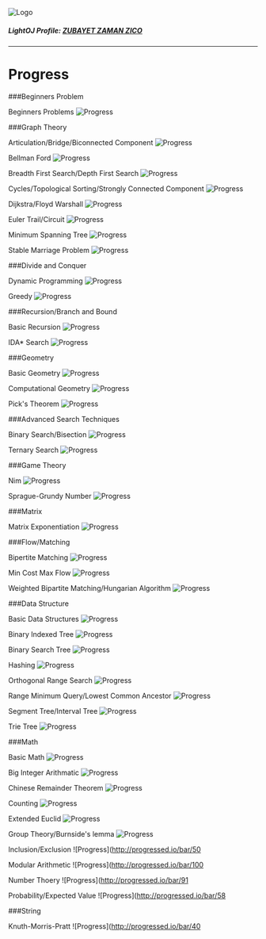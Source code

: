 ![Logo](https://github.com/ishtupeed/Light-OJ/blob/master/main.png)

##### LightOJ Profile: [ZUBAYET ZAMAN ZICO](http://lightoj.com/volume_userstat.php?user_id=22352)

---

Progress
========

###Beginners Problem

Beginners Problems                                        ![Progress](http://progressed.io/bar/100)

###Graph Theory

Articulation/Bridge/Biconnected Component                 ![Progress](http://progressed.io/bar/100)

Bellman Ford                                              ![Progress](http://progressed.io/bar/100)

Breadth First Search/Depth First Search                   ![Progress](http://progressed.io/bar/92)

Cycles/Topological Sorting/Strongly Connected Component   ![Progress](http://progressed.io/bar/75)

Dijkstra/Floyd Warshall                                   ![Progress](http://progressed.io/bar/90)

Euler Trail/Circuit                                       ![Progress](http://progressed.io/bar/33)

Minimum Spanning Tree                                     ![Progress](http://progressed.io/bar/100)

Stable Marriage Problem                                   ![Progress](http://progressed.io/bar/100)

###Divide and Conquer

Dynamic Programming                                        ![Progress](http://progressed.io/bar/76)

Greedy                                                     ![Progress](http://progressed.io/bar/85)

###Recursion/Branch and Bound

Basic Recursion                                            ![Progress](http://progressed.io/bar/50)

IDA\* Search                                               ![Progress](http://progressed.io/bar/25) 

###Geometry

Basic Geometry                                              ![Progress](http://progressed.io/bar/83)

Computational Geometry                                      ![Progress](http://progressed.io/bar/25)

Pick's Theorem                                              ![Progress](http://progressed.io/bar/100)

###Advanced Search Techniques

Binary Search/Bisection                                     ![Progress](http://progressed.io/bar/75)

Ternary Search                                              ![Progress](http://progressed.io/bar/100)

###Game Theory

Nim                                                         ![Progress](http://progressed.io/bar/100)

Sprague-Grundy Number                                       ![Progress](http://progressed.io/bar/50)  

###Matrix

Matrix Exponentiation                                       ![Progress](http://progressed.io/bar/53)

###Flow/Matching

Bipertite Matching                                          ![Progress](http://progressed.io/bar/7)

Min Cost Max Flow                                           ![Progress](http://progressed.io/bar/14)

Weighted Bipartite Matching/Hungarian Algorithm             ![Progress](http://progressed.io/bar/25)

###Data Structure

Basic Data Structures                                       ![Progress](http://progressed.io/bar/100)

Binary Indexed Tree                                         ![Progress](http://progressed.io/bar/50)

Binary Search Tree                                          ![Progress](http://progressed.io/bar/56)

Hashing                                                     ![Progress](http://progressed.io/bar/50)

Orthogonal Range Search                                     ![Progress](http://progressed.io/bar/20)

Range Minimum Query/Lowest Common Ancestor                  ![Progress](http://progressed.io/bar/71)

Segment Tree/Interval Tree                                  ![Progress](http://progressed.io/bar/82)

Trie Tree                                                   ![Progress](http://progressed.io/bar/100)

###Math

Basic Math                                                  ![Progress](http://progressed.io/bar/94)

Big Integer Arithmatic                                      ![Progress](http://progressed.io/bar/100)

Chinese Remainder Theorem                                   ![Progress](http://progressed.io/bar/100)

Counting                                                    ![Progress](http://progressed.io/bar/76)

Extended Euclid                                             ![Progress](http://progressed.io/bar/100)

Group Theory/Burnside's lemma                               ![Progress](http://progressed.io/bar/100)

Inclusion/Exclusion                                         ![Progress](http://progressed.io/bar/50

Modular Arithmetic                                          ![Progress](http://progressed.io/bar/100

Number Thoery                                               ![Progress](http://progressed.io/bar/91

Probability/Expected Value                                  ![Progress](http://progressed.io/bar/58

###String

Knuth-Morris-Pratt                                          ![Progress](http://progressed.io/bar/40
